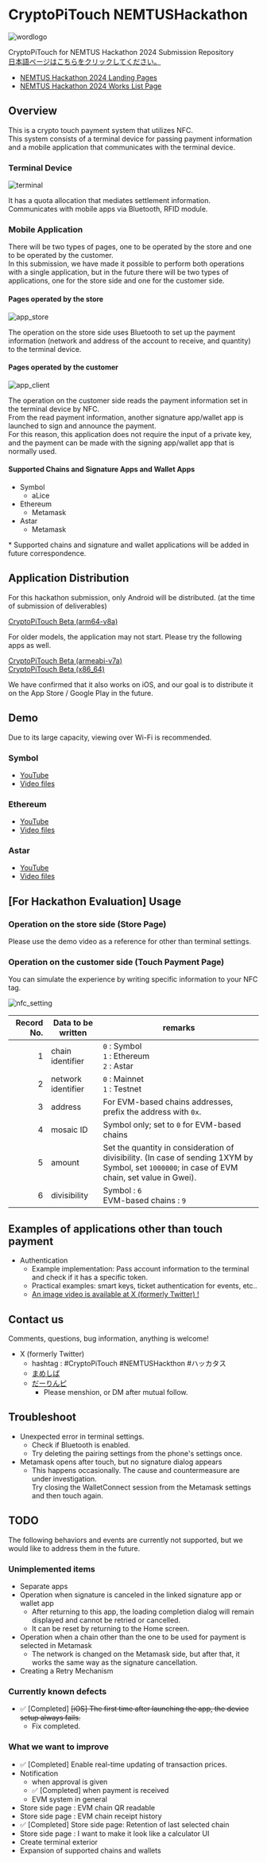 # CryptoPiTouch NEMTUSHackathon

![wordlogo](images/wordlogo.png)

CryptoPiTouch for NEMTUS Hackathon 2024 Submission Repository  
[日本語ページはこちらをクリックしてください。](https://github.com/TGVRock/CryptoPiTouch_NEMTUSHackathon/blob/master/README.md)

- [NEMTUS Hackathon 2024 Landing Pages](https://hackathon-2024.nemtus.com/)
- [NEMTUS Hackathon 2024 Works List Page](https://nemtus-hackathon.web.app/years/2024/results)

## Overview

This is a crypto touch payment system that utilizes NFC.  
This system consists of a terminal device for passing payment information and a mobile application that communicates with the terminal device.

### Terminal Device

![terminal](images/terminal.jpg)

It has a quota allocation that mediates settlement information.  
Communicates with mobile apps via Bluetooth, RFID module.

### Mobile Application

There will be two types of pages, one to be operated by the store and one to be operated by the customer.  
In this submission, we have made it possible to perform both operations with a single application, but in the future there will be two types of applications, one for the store side and one for the customer side.

#### Pages operated by the store

![app_store](images/application_store.jpg)

The operation on the store side uses Bluetooth to set up the payment information (network and address of the account to receive, and quantity) to the terminal device.

#### Pages operated by the customer

![app_client](images/application_client.jpg)

The operation on the customer side reads the payment information set in the terminal device by NFC.  
From the read payment information, another signature app/wallet app is launched to sign and announce the payment.  
For this reason, this application does not require the input of a private key, and the payment can be made with the signing app/wallet app that is normally used.

#### Supported Chains and Signature Apps and Wallet Apps

- Symbol
  - aLice
- Ethereum
  - Metamask
- Astar
  - Metamask

\* Supported chains and signature and wallet applications will be added in future correspondence.

## Application Distribution

For this hackathon submission, only Android will be distributed. (at the time of submission of deliverables)

[CryptoPiTouch Beta (arm64-v8a)](apps/crypto-pi-touch-beta.apk)

For older models, the application may not start.
Please try the following apps as well.

[CryptoPiTouch Beta (armeabi-v7a)](apps/crypto-pi-touch-beta-armeabi-v7a.apk)  
[CryptoPiTouch Beta (x86_64)](apps/crypto-pi-touch-beta-x86_64.apk)

We have confirmed that it also works on iOS, and our goal is to distribute it on the App Store / Google Play in the future.

## Demo

Due to its large capacity, viewing over Wi-Fi is recommended.

### Symbol

- [YouTube](https://youtu.be/LwDMi24dl0c)
- [Video files](demos/demo_symbol.mp4)

### Ethereum

- [YouTube](https://youtu.be/lR5RxytIIMo)
- [Video files](demos/demo_ethereum.mp4)

### Astar

- [YouTube](https://youtu.be/ZdSgLeBOu8I)
- [Video files](demos/demo_astar.mp4)

## [For Hackathon Evaluation] Usage

### Operation on the store side (Store Page)

Please use the demo video as a reference for other than terminal settings.

### Operation on the customer side (Touch Payment Page)

You can simulate the experience by writing specific information to your NFC tag.

![nfc_setting](images/nfc_setting.png)

| Record No. | Data to be written     | remarks                                                                                                    |
| -----------: | ------------------ | ------------------------------------------------------------------------------------------------------- |
|            1 | chain identifier   | `0` : Symbol<br>`1` : Ethereum<br>`2` : Astar                                                           |
|            2 | network identifier | `0` : Mainnet<br>`1` : Testnet                                                                |
|            3 | address            | For EVM-based chains addresses, prefix the address with `0x`.                                               |
|            4 | mosaic ID          | Symbol only; set to `0` for EVM-based chains                                                 |
|            5 | amount             | Set the quantity in consideration of divisibility. (In case of sending 1XYM by Symbol, set `1000000`; in case of EVM chain, set value in Gwei). |
|            6 | divisibility       | Symbol : `6`<br>EVM-based chains : `9`                                                                     |

## Examples of applications other than touch payment

- Authentication
  - Example implementation: Pass account information to the terminal and check if it has a specific token.
  - Practical examples: smart keys, ticket authentication for events, etc..
  - [An image video is available at X (formerly Twitter) !](https://twitter.com/maromaro1989/status/1774095223700042230?s=20)

## Contact us

Comments, questions, bug information, anything is welcome!

- X (formerly Twitter)
  - hashtag : #CryptoPiTouch #NEMTUSHackthon #ハッカタス
  - [まめしば](https://twitter.com/maromaro1989)
  - [だーりんピ](https://twitter.com/darling_pi_)
    - Please menshion, or DM after mutual follow.

## Troubleshoot

- Unexpected error in terminal settings.
  - Check if Bluetooth is enabled.
  - Try deleting the pairing settings from the phone's settings once.
- Metamask opens after touch, but no signature dialog appears
  - This happens occasionally. The cause and countermeasure are under investigation.  
    Try closing the WalletConnect session from the Metamask settings and then touch again.

## TODO

The following behaviors and events are currently not supported, but we would like to address them in the future.

### Unimplemented items

- Separate apps
- Operation when signature is canceled in the linked signature app or wallet app
  - After returning to this app, the loading completion dialog will remain displayed and cannot be retried or cancelled.
  - It can be reset by returning to the Home screen.
- Operation when a chain other than the one to be used for payment is selected in Metamask
  - The network is changed on the Metamask side, but after that, it works the same way as the signature cancellation.
- Creating a Retry Mechanism

### Currently known defects

- ✅ [Completed] ~~[iOS] The first time after launching the app, the device setup always fails.~~
  - Fix completed.

### What we want to improve

- ✅ [Completed] Enable real-time updating of transaction prices.
- Notification
  - when approval is given
  - ✅ [Completed] when payment is received
  - EVM system in general
- Store side page : EVM chain QR readable
- Store side page : EVM chain receipt history
- ✅ [Completed] Store side page: Retention of last selected chain
- Store side page : I want to make it look like a calculator UI
- Create terminal exterior
- Expansion of supported chains and wallets
